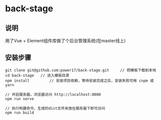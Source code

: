 # back-stage

## 说明  ##
用了Vue + Element组件库做了个后台管理系统(在master线上)

## 安装步骤 ##
```
git clone git@github.com:power17/back-stage.git     // 把模板下载到本地
cd back-stage   // 进入模板目录
npm install         // 安装项目依赖，等待安装完成之后，安装失败可用 cnpm 或 yarn

// 开启服务器，浏览器访问 http://localhost:8080
npm run serve

// 执行构建命令，生成的dist文件夹放在服务器下即可访问
npm run build
```


